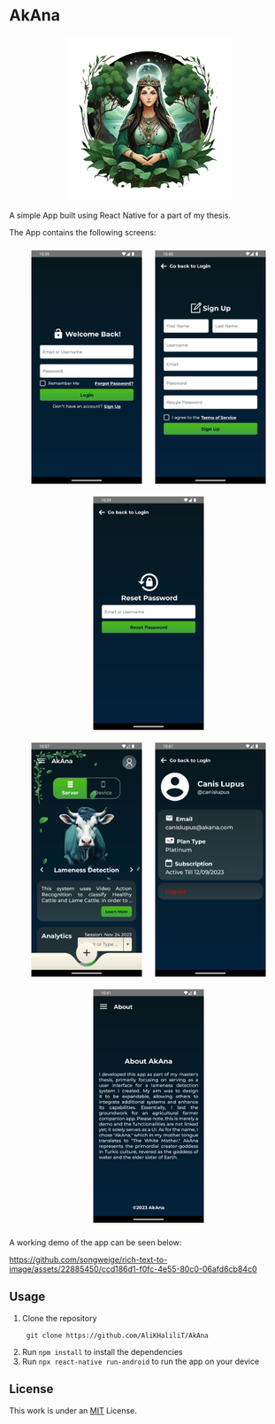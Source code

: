 # AkAna
<p align="center">
  <img src="assets\img\logo.png" alt="AkAnaLogo" style="width:300px;height:300px;">
</p>

A simple App built using React Native for a part of my thesis. 

The App contains the following screens:
<div align="center">
  <img src="readmeAssets\img\login.png" alt="login" style="width: 200px; margin: 10px;">
  <img src="readmeAssets\img\signUp.png" alt="signUp" style="width: 200px; margin: 10px;">
  <img src="readmeAssets\img\forgotPassword.png" alt="forgotPassword" style="width: 200px; margin: 10px;">
</div>
<div align="center">
  <img src="readmeAssets\img\homePage.png" alt="home" style="width: 200px; margin: 10px;">
  <img src="readmeAssets\img\userProfile.png" alt="profile" style="width: 200px; margin: 10px;">
  <img src="readmeAssets\img\about.png" alt="settings" style="width: 200px; margin: 10px;">
</div>

A working demo of the app can be seen below:

https://github.com/songweige/rich-text-to-image/assets/22885450/ccd186d1-f0fc-4e55-80c0-06afd6cb84c0


## Usage
1. Clone the repository
   ```
    git clone https://github.com/AliKHaliliT/AkAna
   ```
2. Run `npm install` to install the dependencies
3. Run `npx react-native run-android` to run the app on your device

## License
This work is under an [MIT](https://choosealicense.com/licenses/mit/) License.
